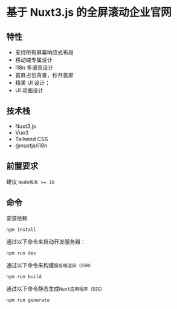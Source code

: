 # 基于 Nuxt3.js 的全屏滚动企业官网

## 特性

- 支持所有屏幕响应式布局
- 移动端专属设计
- I18n 多语言设计
- 首屏占位背景，秒开首屏
- 精美 UI 设计；
- UI 动画设计

## 技术栈

- Nuxt3.js
- Vue3
- Tailwind CSS
- @nuxtjs/i18n

## 前置要求

建议 `Node版本 >= 18`

## 命令

安装依赖

```
npm install
```

通过以下命令来启动开发服务器：

```
npm run dev
```

通过以下命令来构建`服务端渲染（SSR）`

```
npm run build
```

通过以下命令静态生成`Nuxt应用程序（SSG）`

```
npm run generate
```
